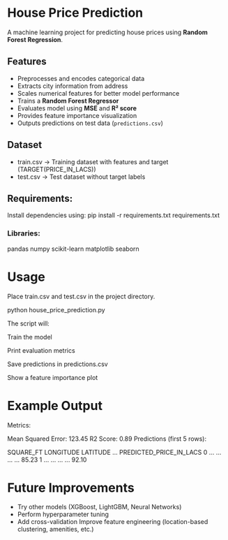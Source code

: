 # House Price Prediction

A machine learning project for predicting house prices using **Random Forest Regression**.  

## Features
- Preprocesses and encodes categorical data
- Extracts city information from address
- Scales numerical features for better model performance
- Trains a **Random Forest Regressor**
- Evaluates model using **MSE** and **R² score**
- Provides feature importance visualization
- Outputs predictions on test data (`predictions.csv`)

## Dataset
- train.csv → Training dataset with features and target (TARGET(PRICE_IN_LACS))  
- test.csv → Test dataset without target labels  

## Requirements:
Install dependencies using:
pip install -r requirements.txt
requirements.txt

### Libraries: 
pandas
numpy
scikit-learn
matplotlib
seaborn

# Usage

Place train.csv and test.csv in the project directory.

python house_price_prediction.py

The script will:

Train the model

Print evaluation metrics

Save predictions in predictions.csv

Show a feature importance plot

# Example Output

Metrics:

Mean Squared Error: 123.45
R2 Score: 0.89
Predictions (first 5 rows):

   SQUARE_FT  LONGITUDE  LATITUDE  ...  PREDICTED_PRICE_IN_LACS
0       ...        ...       ...   ...          85.23
1       ...        ...       ...   ...          92.10


# Future Improvements

- Try other models (XGBoost, LightGBM, Neural Networks)
- Perform hyperparameter tuning
- Add cross-validation
Improve feature engineering (location-based clustering, amenities, etc.)

